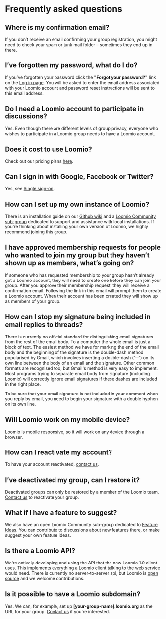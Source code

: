 # Frequently asked questions

## Where is my confirmation email?

If you don’t receive an email confirming your group registration, you might need to check your spam or junk mail folder – sometimes they end up in there.

## I’ve forgotten my password, what do I do?

If you’ve forgotten your password click the **"Forgot your password?"** link on the [Log in page](https://www.loomio.org/users/sign_in). You will be asked to enter the email address associated with your Loomio account and password reset instructions will be sent to this email address.

## Do I need a Loomio account to participate in discussions?

Yes. Even though there are different levels of group privacy, everyone who wishes to participate in a Loomio group needs to have a Loomio account.

## Does it cost to use Loomio?

Check out our pricing plans [here](https://www.loomio.org/pricing).

## Can I sign in with Google, Facebook or Twitter?

Yes, see [Single sign-on](getting_started.html#single-sign-on).

## How can I set up my own instance of Loomio?

There is an installation guide on our [Github wiki](https://github.com/loomio/loomio/wiki) and a [Loomio Community sub-group](https://www.loomio.org/g/C7I2YAPN/loomio-community-installing-loomio) dedicated to support and assistance with local installations. If you're thinking about installing your own version of Loomio, we highly recommend joining this group.

## I have approved membership requests for people who wanted to join my group but they haven’t shown up as members, what’s going on?

If someone who has requested membership to your group hasn’t already got a Loomio account, they will need to create one before they can join your group. After you approve their membership request, they will receive a confirmation email. Following the link in this email will prompt them to create a Loomio account. When their account has been created they will show up as members of your group.

## How can I stop my signature being included in email replies to threads?

There is currently no official standard for distinguishing email signatures from the rest of the email body. To a computer the whole email is just a block of text. The easiest method we have for marking the end of the email body and the beginning of the signature is the double-dash method popularised by Gmail, which involves inserting a double-dash ('--') on its own line between the body of an email and the signature. Other common formats are recognised too, but Gmail's method is very easy to implement. Most programs trying to separate email body from signature (including Loomio) will correctly ignore email signatures if these dashes are included in the right place.

To be sure that your email signature is not included in your comment when you reply by email, you need to begin your signature with a double hyphen on its own line.

## Will Loomio work on my mobile device?

Loomio is mobile responsive, so it will work on any device through a browser.

## How can I reactivate my account?

To have your account reactivated, [contact us](https://loomio.org/contact).

## I’ve deactivated my group, can I restore it?

Deactivated groups can only be restored by a member of the Loomio team. [Contact us](https://loomio.org/contact) to reactivate your group.

## What if I have a feature to suggest?

We also have an open Loomio Community sub-group dedicated to [Feature Ideas](https://www.loomio.org/g/GN7EFQTK/loomio-community-feature-ideas). You can contribute to discussions about new features there, or make suggest your own feature ideas.

## Is there a Loomio API?

We're actively developing and using the API that the new Loomio 1.0 client uses. This implements everything a Loomio client talking to the web service would need. There is currently no server-to-server api, but Loomio is [open source](http://github.com/loomio/loomio) and we welcome contributions.

## Is it possible to have a Loomio subdomain?

Yes. We can, for example, set up **[your-group-name].loomio.org** as the URL for your group. [Contact us](https://loomio.org/contact) if you're interested.

